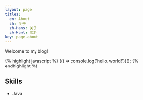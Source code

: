 ```yaml
---
layout: page
titles:
  en: About
  zh: 关于
  zh-Hans: 关于
  zh-Hant: 關於
key: page-about
---
```


Welcome to my blog!

{% highlight javascript %}
(() => console.log('hello, world!'))();
{% endhighlight %}

## Skills

- Java


